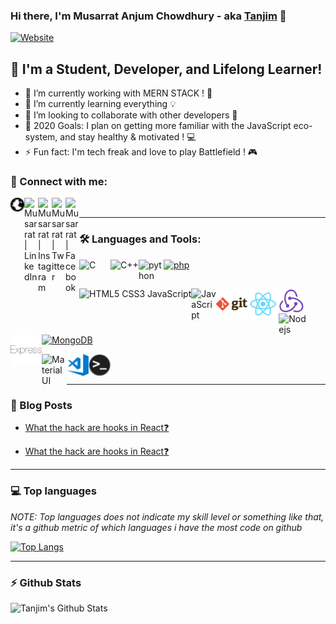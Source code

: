### Hi there, I'm Musarrat Anjum Chowdhury - aka [Tanjim][website] 👋

[![Website](https://img.shields.io/website?label=tanjim-chowdhury.web.app&up_message=visit&style=for-the-badge&url=https%3A%2F%2Ftanjim-chowdhury.web.app)](https://tanjim-chowdhury.web.app/)

## 🧍 I'm a Student, Developer, and Lifelong Learner!

- 🔭 I’m currently working with MERN STACK ! 🤞
- 🌱 I’m currently learning everything 💡
- 👯 I’m looking to collaborate with other developers 🤝
- 🥅 2020 Goals: I plan on getting more familiar with the JavaScript eco-system, and stay healthy & motivated ! 💻
- ⚡ Fun fact: I'm tech freak and love to play Battlefield ! 🎮

### 💬 Connect with me:

[<img align="left" alt="Musarrat" width="22px" src="https://raw.githubusercontent.com/iconic/open-iconic/master/svg/globe.svg" />][website]
[<img align="left" alt="Musarrat | LinkedIn" width="22px" src="https://cdn.jsdelivr.net/npm/simple-icons@v3/icons/linkedin.svg" />][linkedin]
[<img align="left" alt="Musarrat | Instagram" width="22px" src="https://cdn.jsdelivr.net/npm/simple-icons@v3/icons/instagram.svg" />][instagram]
[<img align="left" alt="Musarrat | Twitter" width="22px" src="https://cdn.jsdelivr.net/npm/simple-icons@v3/icons/twitter.svg" />][twitter]
[<img align="left" alt="Musarrat | Facebook" width="22px" src="https://cdn.jsdelivr.net/npm/simple-icons@v3/icons/facebook.svg" />][facebook]

<br />

---

### 🛠️ Languages and Tools:

[<img align="left" alt="C" width="50px" src="https://www.iconfinder.com/data/icons/hawcons/32/700047-icon-88-document-file-c-512.png" />][website]

[<img align="left" alt="C++" width="45px" src="https://www.iconfinder.com/data/icons/development-2-yellow/60/9_-C_File-_development_coding_programming_code-512.png" />][website]

[<img align="left" alt="python" width="40px" src="https://www.iconfinder.com/data/icons/logos-and-brands-adobe/512/267_Python-512.png" />][website]

[<img  alt="php" width="50px" src="https://www.iconfinder.com/data/icons/logos-3/568/php-logo-512.png" />][website]

##

[<img align="left" alt="HTML5 CSS3 JavaScript" src="https://raw.githubusercontent.com/itsksaurabh/itsksaurabh/master/assets/html-css-js.png" height="60" />][website]

[<img align="left" alt="JavaScript" width="40px" src="https://upload.wikimedia.org/wikipedia/commons/9/99/Unofficial_JavaScript_logo_2.svg" />][website]

[<img align="left" alt="Git" width="50px" src="https://raw.githubusercontent.com/github/explore/80688e429a7d4ef2fca1e82350fe8e3517d3494d/topics/git/git.png" />][website]

[<img align="left" alt="React" width="50px" src="https://raw.githubusercontent.com/github/explore/80688e429a7d4ef2fca1e82350fe8e3517d3494d/topics/react/react.png" />][website]

[<img align="left" alt="Redux" width="40px" src="https://raw.githubusercontent.com/github/explore/80688e429a7d4ef2fca1e82350fe8e3517d3494d/topics/redux/redux.png" />][website]

[<img align="left" alt="Nodejs" width="50px" src="https://www.iconfinder.com/data/icons/logos-3/456/nodejs-new-pantone-black-512.png" />][website]

[<img align="left" alt="Expressjs" width="50px" src="https://raw.githubusercontent.com/github/explore/80688e429a7d4ef2fca1e82350fe8e3517d3494d/topics/express/express.png" />][website]

[<img   alt="MongoDB" src="https://raw.githubusercontent.com/itsksaurabh/itsksaurabh/master/assets/mongo.gif" height="60" />][website]

[<img align="left"  alt="Material UI" width="40px" src="https://material-ui.com/static/logo_raw.svg" />][website]

[<img align="left" alt="Visual Studio Code" width="35px" src="https://raw.githubusercontent.com/github/explore/80688e429a7d4ef2fca1e82350fe8e3517d3494d/topics/visual-studio-code/visual-studio-code.png" />][website]

[<img align="left" alt="Terminal" width="35px" src="https://raw.githubusercontent.com/github/explore/80688e429a7d4ef2fca1e82350fe8e3517d3494d/topics/terminal/terminal.png" />][website]

<br />
<br />

---

### 📕 Blog Posts

<!-- BLOG-POST-LIST:START -->

- [What the hack are hooks in React❓](https://medium.com/@tanjimtc74/what-the-hack-are-hooks-in-react-16b4027cd6ba)

- [What the hack are hooks in React❓](https://medium.com/@tanjimtc74/what-the-hack-are-hooks-in-react-16b4027cd6ba)

<!-- BLOG-POST-LIST:END -->

---

### 💻 Top languages

_NOTE: Top languages does not indicate my skill level or something like that, it's a github metric of which languages i have the most code on github_
<br/>

[![Top Langs](https://github-readme-stats.vercel.app/api/top-langs/?username=tanjimTC&layout=compact)](https://github.com/tanjimTC)

---

### :zap: Github Stats

  <img align="left" alt="Tanjim's Github Stats" src="https://github-readme-stats.tanjim.vercel.app/api?username=tanjimTC&show_icons=true&hide_border=true&hide=issues,contribs&theme=radical" />

[website]: https://tanjim-chowdhury.web.app/
[facebook]: https://www.facebook.com/tanjim.chowdhurymac/
[instagram]: https://www.instagram.com/tanjim_tc/
[linkedin]: https://www.linkedin.com/in/its-tanjim-chowdhury/
[twitter]: https://twitter.com/TanjimTC
